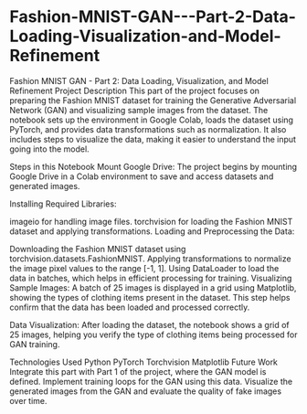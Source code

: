 # Fashion-MNIST-GAN---Part-2-Data-Loading-Visualization-and-Model-Refinement


Fashion MNIST GAN - Part 2: Data Loading, Visualization, and Model Refinement
Project Description
This part of the project focuses on preparing the Fashion MNIST dataset for training the Generative Adversarial Network (GAN) and visualizing sample images from the dataset. The notebook sets up the environment in Google Colab, loads the dataset using PyTorch, and provides data transformations such as normalization. It also includes steps to visualize the data, making it easier to understand the input going into the model.

Steps in this Notebook
Mount Google Drive: The project begins by mounting Google Drive in a Colab environment to save and access datasets and generated images.

Installing Required Libraries:

imageio for handling image files.
torchvision for loading the Fashion MNIST dataset and applying transformations.
Loading and Preprocessing the Data:

Downloading the Fashion MNIST dataset using torchvision.datasets.FashionMNIST.
Applying transformations to normalize the image pixel values to the range [-1, 1].
Using DataLoader to load the data in batches, which helps in efficient processing for training.
Visualizing Sample Images: A batch of 25 images is displayed in a grid using Matplotlib, showing the types of clothing items present in the dataset. This step helps confirm that the data has been loaded and processed correctly.


Data Visualization: After loading the dataset, the notebook shows a grid of 25 images, helping you verify the type of clothing items being processed for GAN training.

Technologies Used
Python
PyTorch
Torchvision
Matplotlib
Future Work
Integrate this part with Part 1 of the project, where the GAN model is defined.
Implement training loops for the GAN using this data.
Visualize the generated images from the GAN and evaluate the quality of fake images over time.
